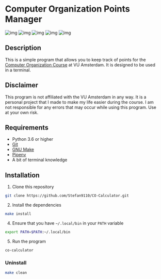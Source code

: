# Computer Organization Points Manager

![img](https://img.shields.io/badge/Python-3.6%2B-blue) ![img](https://img.shields.io/badge/License-GPLv3.0-green)
![img](https://img.shields.io/badge/Version-1.0.0-red) ![img](https://img.shields.io/badge/Status-Development-yellow) 
![img](https://img.shields.io/badge/Unit%20Tests-17%2F17-limegreen)



## Description

This is a simple program that allows you to keep track of points for the [Computer Organization Course]() at VU
Amsterdam. It is designed to be used in a terminal.

## Disclaimer

This program is not affiliated with the VU Amsterdam in any way. It is a personal project that I made to make my life
easier during the course. I am not responsible for any errors that may occur while using this program. Use at your own
risk.

## Requirements

- Python 3.6 or higher
- [Git](https://git-scm.com/)
- [GNU Make](https://www.gnu.org/software/make/)
- [Pipenv](https://pipenv.readthedocs.io/en/latest/)
- A bit of terminal knowledge

## Installation

1. Clone this repository

```bash
git clone https://github.com/Stefan9110/CO-Calculator.git
```

2. Install the dependencies

```bash
make install
```

4. Ensure that you have `~/.local/bin` in your `PATH` variable

```bash
export PATH=$PATH:~/.local/bin
```

5. Run the program

```bash
co-calculator
```

### Uninstall

```bash
make clean
```

